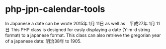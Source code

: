 # php-jpn-calendar-tools
In Japanese a date can be wrote 2015年 1月 11日 as well as　平成27年 1月 11日
This PHP class is designed for easly displaying a date (Y-m-d string format) to a japanese format.
This class can also retrieve the gregorian year of a japanese date: 明治38年 to 1905.
